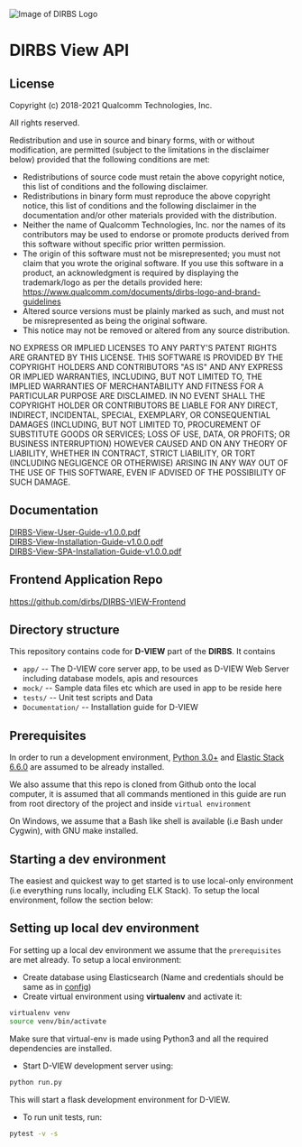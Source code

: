 ![Image of DIRBS Logo](https://avatars0.githubusercontent.com/u/42587891?s=100&v=4)

# DIRBS View API
## License
Copyright (c) 2018-2021 Qualcomm Technologies, Inc.

All rights reserved.

Redistribution and use in source and binary forms, with or without modification, are permitted (subject to the limitations in the disclaimer below) provided that the following conditions are met:

* Redistributions of source code must retain the above copyright notice, this list of conditions and the following disclaimer.
* Redistributions in binary form must reproduce the above copyright notice, this list of conditions and the following disclaimer in the documentation and/or other materials provided with the distribution.
* Neither the name of Qualcomm Technologies, Inc. nor the names of its contributors may be used to endorse or promote products derived from this software without specific prior written permission.
* The origin of this software must not be misrepresented; you must not claim that you wrote the original software. If you use this software in a product, an acknowledgment is required by displaying the trademark/logo as per the details provided here: https://www.qualcomm.com/documents/dirbs-logo-and-brand-guidelines
* Altered source versions must be plainly marked as such, and must not be misrepresented as being the original software.
* This notice may not be removed or altered from any source distribution.

NO EXPRESS OR IMPLIED LICENSES TO ANY PARTY'S PATENT RIGHTS ARE GRANTED BY THIS LICENSE. THIS SOFTWARE IS PROVIDED BY THE COPYRIGHT HOLDERS AND CONTRIBUTORS "AS IS" AND ANY EXPRESS OR IMPLIED WARRANTIES, INCLUDING, BUT NOT LIMITED TO, THE IMPLIED WARRANTIES OF MERCHANTABILITY AND FITNESS FOR A PARTICULAR PURPOSE ARE DISCLAIMED. IN NO EVENT SHALL THE COPYRIGHT HOLDER OR CONTRIBUTORS BE LIABLE FOR ANY DIRECT, INDIRECT, INCIDENTAL, SPECIAL, EXEMPLARY, OR CONSEQUENTIAL DAMAGES (INCLUDING, BUT NOT LIMITED TO, PROCUREMENT OF SUBSTITUTE GOODS OR SERVICES; LOSS OF USE, DATA, OR PROFITS; OR BUSINESS INTERRUPTION) HOWEVER CAUSED AND ON ANY THEORY OF LIABILITY, WHETHER IN CONTRACT, STRICT LIABILITY, OR TORT (INCLUDING NEGLIGENCE OR OTHERWISE) ARISING IN ANY WAY OUT OF THE USE OF THIS SOFTWARE, EVEN IF ADVISED OF THE POSSIBILITY OF SUCH DAMAGE.
 

## Documentation
[DIRBS-View-User-Guide-v1.0.0.pdf](https://github.com/dirbs/Documentation/tree/master/DIRBS-View/DIRBS-View-User-Guide-v1.0.0.pdf)<br />
[DIRBS-View-Installation-Guide-v1.0.0.pdf](https://github.com/dirbs/Documentation/tree/master/DIRBS-View/DIRBS-View-Installation-Guide-v1.0.0.pdf)<br />
[DIRBS-View-SPA-Installation-Guide-v1.0.0.pdf](https://github.com/dirbs/Documentation/tree/master/DIRBS-View/DIRBS-View-SPA-Installation-Guide-v1.0.0.pdf)<br />

## Frontend Application Repo
https://github.com/dirbs/DIRBS-VIEW-Frontend

## Directory structure
This repository contains code for **D-VIEW** part of the **DIRBS**. It contains
* ``app/`` -- The D-VIEW core server app, to be used as D-VIEW Web Server including database models, apis and resources
* ``mock/`` -- Sample data files etc which are used in app to be reside here
* ``tests/`` -- Unit test scripts and Data
* ``Documentation/`` -- Installation guide for D-VIEW

## Prerequisites
In order to run a development environment, [Python 3.0+](https://www.python.org/download/releases/3.0/) and
[Elastic Stack 6.6.0](https://www.elastic.co/blog/elastic-stack-6-6-0-released) are assumed to be already installed.

We also assume that this repo is cloned from Github onto the local computer, it is assumed that
all commands mentioned in this guide are run from root directory of the project and inside
```virtual environment```

On Windows, we assume that a Bash like shell is available (i.e Bash under Cygwin), with GNU make installed.

## Starting a dev environment
The easiest and quickest way to get started is to use local-only environment (i.e everything runs locally, including
ELK Stack). To setup the local environment, follow the section below:

## Setting up local dev environment
For setting up a local dev environment we assume that the ```prerequisites``` are met already. To setup a local
environment:
* Create database using Elasticsearch (Name and credentials should be same as in [config](/reference-config.yml))
* Create virtual environment using **virtualenv** and activate it:
```bash
virtualenv venv
source venv/bin/activate
```
Make sure that virtual-env is made using Python3 and all the required dependencies are installed.

* Start D-VIEW development server using:
```bash
python run.py
```
This will start a flask development environment for D-VIEW.

* To run unit tests, run:
```bash
pytest -v -s
```
